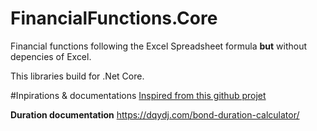 # FinancialFunctions.Core
Financial functions following the Excel Spreadsheet formula **but** without depencies of Excel.

This libraries build for .Net Core.

#Inpirations & documentations
[Inspired from this github projet](https://github.com/supasate/Macaulay-Duration-JS)

**Duration documentation**
https://dqydj.com/bond-duration-calculator/
